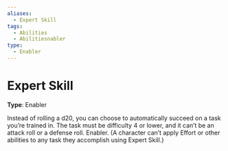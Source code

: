 ```yaml
---
aliases:
  - Expert Skill
tags:
  - Abilities
  - Abilitiesnabler
type:
  - Enabler
---
```


# Expert Skill

**Type**: Enabler

Instead of rolling a d20, you can choose to automatically succeed on a task you’re trained in. The task must be difficulty 4 or lower, and it can’t be an attack roll or a defense roll. Enabler. (A character can’t apply Effort or other abilities to any task they accomplish using Expert Skill.)
